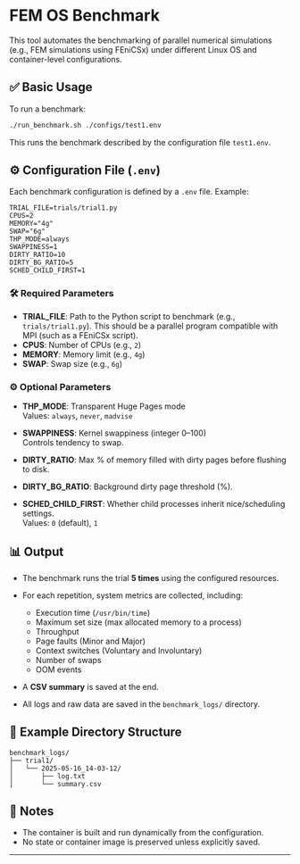 # FEM OS Benchmark

This tool automates the benchmarking of parallel numerical simulations (e.g., FEM simulations using FEniCSx) under different Linux OS and container-level configurations.

## ✅ Basic Usage

To run a benchmark:

```bash
./run_benchmark.sh ./configs/test1.env
```

This runs the benchmark described by the configuration file `test1.env`.

## ⚙️ Configuration File (`.env`)

Each benchmark configuration is defined by a `.env` file. Example:

```env
TRIAL_FILE=trials/trial1.py
CPUS=2
MEMORY="4g"
SWAP="6g"
THP_MODE=always
SWAPPINESS=1
DIRTY_RATIO=10
DIRTY_BG_RATIO=5
SCHED_CHILD_FIRST=1
```

### 🛠 Required Parameters

-   **TRIAL_FILE**: Path to the Python script to benchmark (e.g., `trials/trial1.py`). This should be a parallel program compatible with MPI (such as a FEniCSx script).
-   **CPUS**: Number of CPUs (e.g., `2`)
-   **MEMORY**: Memory limit (e.g., `4g`)
-   **SWAP**: Swap size (e.g., `6g`)

### ⚙️ Optional Parameters

-   **THP_MODE**: Transparent Huge Pages mode  
    Values: `always`, `never`, `madvise`

-   **SWAPPINESS**: Kernel swappiness (integer 0–100)  
    Controls tendency to swap.

-   **DIRTY_RATIO**: Max % of memory filled with dirty pages before flushing to disk.

-   **DIRTY_BG_RATIO**: Background dirty page threshold (%).

-   **SCHED_CHILD_FIRST**: Whether child processes inherit nice/scheduling settings.  
    Values: `0` (default), `1`

## 📊 Output

-   The benchmark runs the trial **5 times** using the configured resources.
-   For each repetition, system metrics are collected, including:

    -   Execution time (`/usr/bin/time`)
    -   Maximum set size (max allocated memory to a process)
    -   Throughput
    -   Page faults (Minor and Major)
    -   Context switches (Voluntary and Involuntary)
    -   Number of swaps
    -   OOM events

-   A **CSV summary** is saved at the end.
-   All logs and raw data are saved in the `benchmark_logs/` directory.

## 📁 Example Directory Structure

```
benchmark_logs/
├── trial1/
│   └── 2025-05-16_14-03-12/
│       ├── log.txt
│       └── summary.csv
```

## 🧩 Notes

-   The container is built and run dynamically from the configuration.
-   No state or container image is preserved unless explicitly saved.

---
